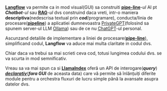 [**Langflow**](https://www.langflow.org/) va permite ca in mod visual(GUI) sa construiti [**pipe-line**](https://bytesupreme.online/crafting-no-code-local-rag-chatbots-with-langflow-and-ollama/)-*ul* AI pt ***Chatbot***-*ul* sau [**RAG**](https://bytesupreme.online/crafting-no-code-local-rag-chatbots-with-langflow-and-ollama/)-*ul* dvs construind daca vreti, intr-o maniera **descriptiva**(nedescrisa textual prin ***cod***/programare), conducta/linia de procesare([**pipeline**](https://bytesupreme.online/crafting-no-code-local-rag-chatbots-with-langflow-and-ollama/)) a aplicatiei dumnevoastra [PrivateGPT](https://github.com/ollama/ollama/tree/main/examples/langchain-python-rag-privategpt)(folosind sa spunem server-ul LLM [Ollama](https://ollama.com/download/windows)) sau de ce nu [ChatGPT](https://chatgpt.com/)-ul personal.

Ascunzand detaliile de implementare a liniei de procesare([**pipe-line**](https://bytesupreme.online/crafting-no-code-local-rag-chatbots-with-langflow-and-ollama/)), simplificand codul, **Langflow** va aduce mai multa claritate in codul dvs.

Chiar daca va trebui sa mai scrieti ceva cod, totusi lungimea codului dvs. se va scurta in mod semnificativ.

Vreau sa va mai spun ca si [**LlamaIndex**](https://docs.llamaindex.ai/en/stable/module_guides/querying/pipeline/) oferă un API de interogare(***query***) [***declarativ***](https://docs.llamaindex.ai/en/stable/getting_started/starter_tools/rag_cli/)(***fara GUI*** de aceasta data) care vă permite să înlănțuiți diferite module pentru a orchestra fluxuri de lucru simple până la avansate asupra datelor dvs.


